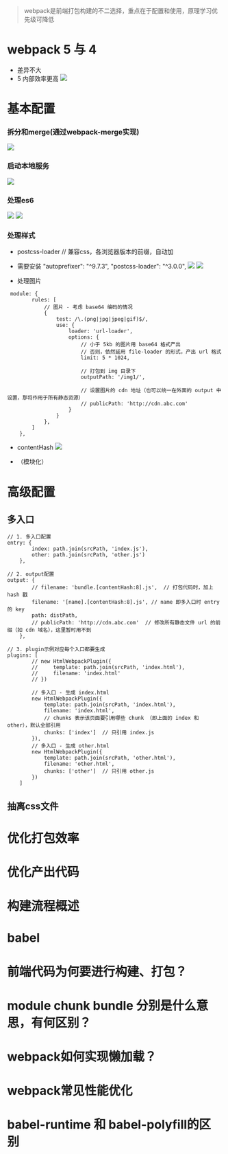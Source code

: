 > webpack是前端打包构建的不二选择，重点在于配置和使用，原理学习优先级可降低
# webpack 5 与 4
- 差异不大
- 5 内部效率更高
![](./img/webpack/2021-03-08-18-29-55.png)

# 基本配置
### 拆分和merge(通过webpack-merge实现)
![](./img/webpack/2021-03-08-19-09-34.png)

### 启动本地服务
![](./img/webpack/2021-03-08-19-11-56.png)

### 处理es6
![](./img/webpack/2021-03-08-19-12-59.png)
![](./img/webpack/2021-03-08-19-13-38.png)

### 处理样式
- postcss-loader // 兼容css，各浏览器版本的前缀，自动加
- 需要安装
    "autoprefixer": "^9.7.3",
     "postcss-loader": "^3.0.0",
![](./img/webpack/2021-03-08-19-15-33.png)
![](./img/webpack/2021-03-08-19-17-00.png)

- 处理图片
```
 module: {
        rules: [
            // 图片 - 考虑 base64 编码的情况
            {
                test: /\.(png|jpg|jpeg|gif)$/,
                use: {
                    loader: 'url-loader',
                    options: {
                        // 小于 5kb 的图片用 base64 格式产出
                        // 否则，依然延用 file-loader 的形式，产出 url 格式
                        limit: 5 * 1024,

                        // 打包到 img 目录下
                        outputPath: '/img1/',

                        // 设置图片的 cdn 地址（也可以统一在外面的 output 中设置，那将作用于所有静态资源）
                        // publicPath: 'http://cdn.abc.com'
                    }
                }
            },
        ]
    },
```
- contentHash
 ![](./img/webpack/2021-03-08-19-21-47.png)

- （模块化）
  
# 高级配置
## 多入口
```
// 1. 多入口配置
entry: {
        index: path.join(srcPath, 'index.js'),
        other: path.join(srcPath, 'other.js')
    },

// 2. output配置
output: {
        // filename: 'bundle.[contentHash:8].js',  // 打包代码时，加上 hash 戳
        filename: '[name].[contentHash:8].js', // name 即多入口时 entry 的 key
        path: distPath,
        // publicPath: 'http://cdn.abc.com'  // 修改所有静态文件 url 的前缀（如 cdn 域名），这里暂时用不到
    },

// 3. plugin示例对应每个入口都要生成
plugins: [
        // new HtmlWebpackPlugin({
        //     template: path.join(srcPath, 'index.html'),
        //     filename: 'index.html'
        // })

        // 多入口 - 生成 index.html
        new HtmlWebpackPlugin({
            template: path.join(srcPath, 'index.html'),
            filename: 'index.html',
            // chunks 表示该页面要引用哪些 chunk （即上面的 index 和 other），默认全部引用
            chunks: ['index']  // 只引用 index.js
        }),
        // 多入口 - 生成 other.html
        new HtmlWebpackPlugin({
            template: path.join(srcPath, 'other.html'),
            filename: 'other.html',
            chunks: ['other']  // 只引用 other.js
        })
    ]
```

## 抽离css文件

# 优化打包效率

# 优化产出代码

# 构建流程概述

# babel

# 前端代码为何要进行构建、打包？

# module chunk bundle 分别是什么意思，有何区别？

# webpack如何实现懒加载？

# webpack常见性能优化

# babel-runtime 和 babel-polyfill的区别